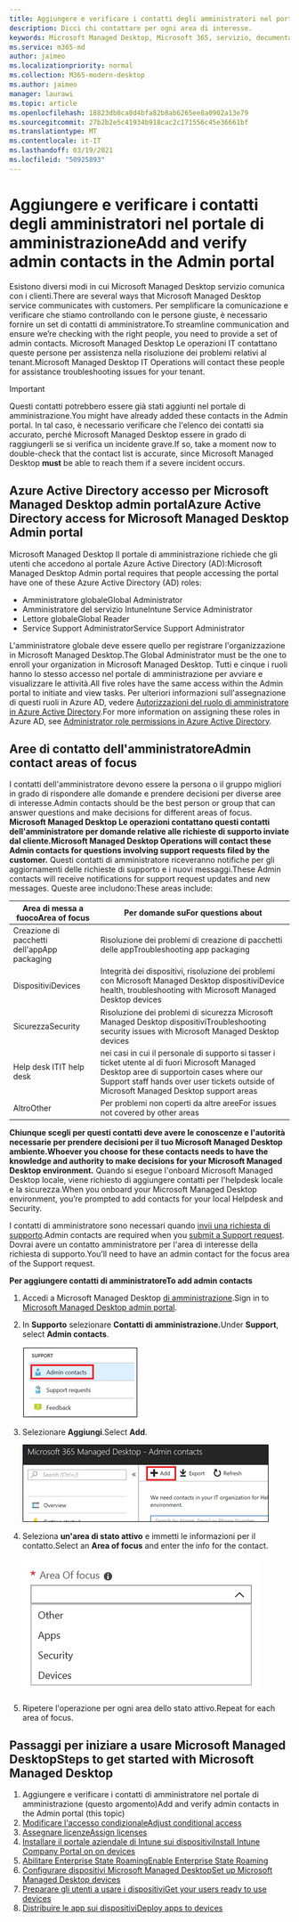 ```yaml
---
title: Aggiungere e verificare i contatti degli amministratori nel portale di amministrazione
description: Dicci chi contattare per ogni area di interesse.
keywords: Microsoft Managed Desktop, Microsoft 365, servizio, documentazione
ms.service: m365-md
author: jaimeo
ms.localizationpriority: normal
ms.collection: M365-modern-desktop
ms.author: jaimeo
manager: laurawi
ms.topic: article
ms.openlocfilehash: 18823db8ca8d4bfa82b8ab6265ee8a0902a13e79
ms.sourcegitcommit: 27b2b2e5c41934b918cac2c171556c45e36661bf
ms.translationtype: MT
ms.contentlocale: it-IT
ms.lasthandoff: 03/19/2021
ms.locfileid: "50925893"
---
```

# <a name="add-and-verify-admin-contacts-in-the-admin-portal"></a><span data-ttu-id="dfd97-104">Aggiungere e verificare i contatti degli amministratori nel portale di amministrazione</span><span class="sxs-lookup"><span data-stu-id="dfd97-104">Add and verify admin contacts in the Admin portal</span></span>

<span data-ttu-id="dfd97-105">Esistono diversi modi in cui Microsoft Managed Desktop servizio comunica con i clienti.</span><span class="sxs-lookup"><span data-stu-id="dfd97-105">There are several ways that Microsoft Managed Desktop service communicates with customers.</span></span> <span data-ttu-id="dfd97-106">Per semplificare la comunicazione e verificare che stiamo controllando con le persone giuste, è necessario fornire un set di contatti di amministratore.</span><span class="sxs-lookup"><span data-stu-id="dfd97-106">To streamline communication and ensure we’re checking with the right people, you need to provide a set of admin contacts.</span></span> <span data-ttu-id="dfd97-107">Microsoft Managed Desktop Le operazioni IT contattano queste persone per assistenza nella risoluzione dei problemi relativi al tenant.</span><span class="sxs-lookup"><span data-stu-id="dfd97-107">Microsoft Managed Desktop IT Operations will contact these people for assistance troubleshooting issues for your tenant.</span></span>

> [!IMPORTANT]
> <span data-ttu-id="dfd97-108">Questi contatti potrebbero essere già stati aggiunti nel portale di amministrazione.</span><span class="sxs-lookup"><span data-stu-id="dfd97-108">You might have already added these contacts in the Admin portal.</span></span> <span data-ttu-id="dfd97-109">In tal caso, è necessario verificare che l'elenco dei contatti  sia accurato, perché Microsoft Managed Desktop essere in grado di raggiungerli se si verifica un incidente grave.</span><span class="sxs-lookup"><span data-stu-id="dfd97-109">If so, take a moment now to double-check that the contact list is accurate, since Microsoft Managed Desktop **must** be able to reach them if a severe incident occurs.</span></span>

## <a name="azure-active-directory-access-for-microsoft-managed-desktop-admin-portal"></a><span data-ttu-id="dfd97-110">Azure Active Directory accesso per Microsoft Managed Desktop admin portal</span><span class="sxs-lookup"><span data-stu-id="dfd97-110">Azure Active Directory access for Microsoft Managed Desktop Admin portal</span></span>

<span data-ttu-id="dfd97-111">Microsoft Managed Desktop Il portale di amministrazione richiede che gli utenti che accedono al portale Azure Active Directory (AD):</span><span class="sxs-lookup"><span data-stu-id="dfd97-111">Microsoft Managed Desktop Admin portal requires that people accessing the portal have one of these Azure Active Directory (AD) roles:</span></span>
- <span data-ttu-id="dfd97-112">Amministratore globale</span><span class="sxs-lookup"><span data-stu-id="dfd97-112">Global Administrator</span></span>
- <span data-ttu-id="dfd97-113">Amministratore del servizio Intune</span><span class="sxs-lookup"><span data-stu-id="dfd97-113">Intune Service Administrator</span></span>
- <span data-ttu-id="dfd97-114">Lettore globale</span><span class="sxs-lookup"><span data-stu-id="dfd97-114">Global Reader</span></span>
- <span data-ttu-id="dfd97-115">Service Support Administrator</span><span class="sxs-lookup"><span data-stu-id="dfd97-115">Service Support Administrator</span></span>

<span data-ttu-id="dfd97-116">L'amministratore globale deve essere quello per registrare l'organizzazione in Microsoft Managed Desktop.</span><span class="sxs-lookup"><span data-stu-id="dfd97-116">The Global Administrator must be the one to enroll your organization in Microsoft Managed Desktop.</span></span> <span data-ttu-id="dfd97-117">Tutti e cinque i ruoli hanno lo stesso accesso nel portale di amministrazione per avviare e visualizzare le attività.</span><span class="sxs-lookup"><span data-stu-id="dfd97-117">All five roles have the same access within the Admin portal to initiate and view tasks.</span></span> <span data-ttu-id="dfd97-118">Per ulteriori informazioni sull'assegnazione di questi ruoli in Azure AD, vedere [Autorizzazioni del ruolo di amministratore in Azure Active Directory](/azure/active-directory/users-groups-roles/directory-assign-admin-roles).</span><span class="sxs-lookup"><span data-stu-id="dfd97-118">For more information on assigning these roles in Azure AD, see [Administrator role permissions in Azure Active Directory](/azure/active-directory/users-groups-roles/directory-assign-admin-roles).</span></span> 

## <a name="admin-contact-areas-of-focus"></a><span data-ttu-id="dfd97-119">Aree di contatto dell'amministratore</span><span class="sxs-lookup"><span data-stu-id="dfd97-119">Admin contact areas of focus</span></span>

<span data-ttu-id="dfd97-120">I contatti dell'amministratore devono essere la persona o il gruppo migliori in grado di rispondere alle domande e prendere decisioni per diverse aree di interesse.</span><span class="sxs-lookup"><span data-stu-id="dfd97-120">Admin contacts should be the best person or group that can answer questions and make decisions for different areas of focus.</span></span> <span data-ttu-id="dfd97-121">**Microsoft Managed Desktop Le operazioni contattano questi contatti dell'amministratore per domande relative alle richieste di supporto inviate dal cliente.**</span><span class="sxs-lookup"><span data-stu-id="dfd97-121">**Microsoft Managed Desktop Operations will contact these Admin contacts for questions involving support requests filed by the customer.**</span></span> <span data-ttu-id="dfd97-122">Questi contatti di amministratore riceveranno notifiche per gli aggiornamenti delle richieste di supporto e i nuovi messaggi.</span><span class="sxs-lookup"><span data-stu-id="dfd97-122">These Admin contacts will receive notifications for support request updates and new messages.</span></span> <span data-ttu-id="dfd97-123">Queste aree includono:</span><span class="sxs-lookup"><span data-stu-id="dfd97-123">These areas include:</span></span>

<span data-ttu-id="dfd97-124">Area di messa a fuoco</span><span class="sxs-lookup"><span data-stu-id="dfd97-124">Area of focus</span></span> | <span data-ttu-id="dfd97-125">Per domande su</span><span class="sxs-lookup"><span data-stu-id="dfd97-125">For questions about</span></span>
--- | ---
<span data-ttu-id="dfd97-126">Creazione di pacchetti dell'app</span><span class="sxs-lookup"><span data-stu-id="dfd97-126">App packaging</span></span> | <span data-ttu-id="dfd97-127">Risoluzione dei problemi di creazione di pacchetti delle app</span><span class="sxs-lookup"><span data-stu-id="dfd97-127">Troubleshooting app packaging</span></span>
<span data-ttu-id="dfd97-128">Dispositivi</span><span class="sxs-lookup"><span data-stu-id="dfd97-128">Devices</span></span> | <span data-ttu-id="dfd97-129">Integrità dei dispositivi, risoluzione dei problemi con Microsoft Managed Desktop dispositivi</span><span class="sxs-lookup"><span data-stu-id="dfd97-129">Device health, troubleshooting with Microsoft Managed Desktop devices</span></span>
<span data-ttu-id="dfd97-130">Sicurezza</span><span class="sxs-lookup"><span data-stu-id="dfd97-130">Security</span></span> | <span data-ttu-id="dfd97-131">Risoluzione dei problemi di sicurezza Microsoft Managed Desktop dispositivi</span><span class="sxs-lookup"><span data-stu-id="dfd97-131">Troubleshooting security issues with Microsoft Managed Desktop devices</span></span>
<span data-ttu-id="dfd97-132">Help desk IT</span><span class="sxs-lookup"><span data-stu-id="dfd97-132">IT help desk</span></span> | <span data-ttu-id="dfd97-133">nei casi in cui il personale di supporto si tasser i ticket utente al di fuori Microsoft Managed Desktop aree di supporto</span><span class="sxs-lookup"><span data-stu-id="dfd97-133">in cases where our Support staff hands over user tickets outside of Microsoft Managed Desktop support areas</span></span> 
<span data-ttu-id="dfd97-134">Altro</span><span class="sxs-lookup"><span data-stu-id="dfd97-134">Other</span></span> | <span data-ttu-id="dfd97-135">Per problemi non coperti da altre aree</span><span class="sxs-lookup"><span data-stu-id="dfd97-135">For issues not covered by other areas</span></span>

<span data-ttu-id="dfd97-136">**Chiunque scegli per questi contatti deve avere le conoscenze e l'autorità necessarie per prendere decisioni per il tuo Microsoft Managed Desktop ambiente.**</span><span class="sxs-lookup"><span data-stu-id="dfd97-136">**Whoever you choose for these contacts needs to have the knowledge and authority to make decisions for your Microsoft Managed Desktop environment.**</span></span> <span data-ttu-id="dfd97-137">Quando si esegue l'onboard Microsoft Managed Desktop locale, viene richiesto di aggiungere contatti per l'helpdesk locale e la sicurezza.</span><span class="sxs-lookup"><span data-stu-id="dfd97-137">When you onboard your Microsoft Managed Desktop environment, you’re prompted to add contacts for your local Helpdesk and Security.</span></span> 

<span data-ttu-id="dfd97-138">I contatti di amministratore sono necessari quando [invii una richiesta di supporto](../service-description/support.md).</span><span class="sxs-lookup"><span data-stu-id="dfd97-138">Admin contacts are required when you [submit a Support request](../service-description/support.md).</span></span> <span data-ttu-id="dfd97-139">Dovrai avere un contatto amministratore per l'area di interesse della richiesta di supporto.</span><span class="sxs-lookup"><span data-stu-id="dfd97-139">You’ll need to have an admin contact for the focus area of the Support request.</span></span> 

<span data-ttu-id="dfd97-140">**Per aggiungere contatti di amministratore**</span><span class="sxs-lookup"><span data-stu-id="dfd97-140">**To add admin contacts**</span></span>

1.  <span data-ttu-id="dfd97-141">Accedi a Microsoft Managed Desktop [di amministrazione](https://aka.ms/mwaasportal).</span><span class="sxs-lookup"><span data-stu-id="dfd97-141">Sign in to [Microsoft Managed Desktop admin portal](https://aka.ms/mwaasportal).</span></span> 

2.  <span data-ttu-id="dfd97-142">In **Supporto** selezionare **Contatti di amministrazione.**</span><span class="sxs-lookup"><span data-stu-id="dfd97-142">Under **Support**, select **Admin contacts**.</span></span> 

    ![Menu Supporto, Contatti di amministratore nella parte superiore selezionata](../../media/admincontacts.png)

3. <span data-ttu-id="dfd97-144">Selezionare **Aggiungi**.</span><span class="sxs-lookup"><span data-stu-id="dfd97-144">Select **Add**.</span></span>

    ![Portale di amministrazione, pulsante Aggiungi, a sinistra di Esporta e aggiorna](../../media/adminadd.png)

4.  <span data-ttu-id="dfd97-146">Seleziona **un'area di stato attivo** e immetti le informazioni per il contatto.</span><span class="sxs-lookup"><span data-stu-id="dfd97-146">Select an **Area of focus** and enter the info for the contact.</span></span> 

    ![l'elenco delle aree di interesse, ad esempio Altre, App e Sicurezza](../../media/areaoffocus.png)

5. <span data-ttu-id="dfd97-148">Ripetere l'operazione per ogni area dello stato attivo.</span><span class="sxs-lookup"><span data-stu-id="dfd97-148">Repeat for each area of focus.</span></span> 

## <a name="steps-to-get-started-with-microsoft-managed-desktop"></a><span data-ttu-id="dfd97-149">Passaggi per iniziare a usare Microsoft Managed Desktop</span><span class="sxs-lookup"><span data-stu-id="dfd97-149">Steps to get started with Microsoft Managed Desktop</span></span>

1. <span data-ttu-id="dfd97-150">Aggiungere e verificare i contatti di amministratore nel portale di amministrazione (questo argomento)</span><span class="sxs-lookup"><span data-stu-id="dfd97-150">Add and verify admin contacts in the Admin portal (this topic)</span></span>
2. [<span data-ttu-id="dfd97-151">Modificare l'accesso condizionale</span><span class="sxs-lookup"><span data-stu-id="dfd97-151">Adjust conditional access</span></span>](conditional-access.md)
3. [<span data-ttu-id="dfd97-152">Assegnare licenze</span><span class="sxs-lookup"><span data-stu-id="dfd97-152">Assign licenses</span></span>](assign-licenses.md)
4. [<span data-ttu-id="dfd97-153">Installare il portale aziendale di Intune sui dispositivi</span><span class="sxs-lookup"><span data-stu-id="dfd97-153">Install Intune Company Portal on on devices</span></span>](company-portal.md)
5. [<span data-ttu-id="dfd97-154">Abilitare Enterprise State Roaming</span><span class="sxs-lookup"><span data-stu-id="dfd97-154">Enable Enterprise State Roaming</span></span>](enterprise-state-roaming.md)
6. [<span data-ttu-id="dfd97-155">Configurare dispositivi Microsoft Managed Desktop</span><span class="sxs-lookup"><span data-stu-id="dfd97-155">Set up Microsoft Managed Desktop devices</span></span>](set-up-devices.md)
7. [<span data-ttu-id="dfd97-156">Preparare gli utenti a usare i dispositivi</span><span class="sxs-lookup"><span data-stu-id="dfd97-156">Get your users ready to use devices</span></span>](get-started-devices.md)
8. [<span data-ttu-id="dfd97-157">Distribuire le app sui dispositivi</span><span class="sxs-lookup"><span data-stu-id="dfd97-157">Deploy apps to devices</span></span>](deploy-apps.md)